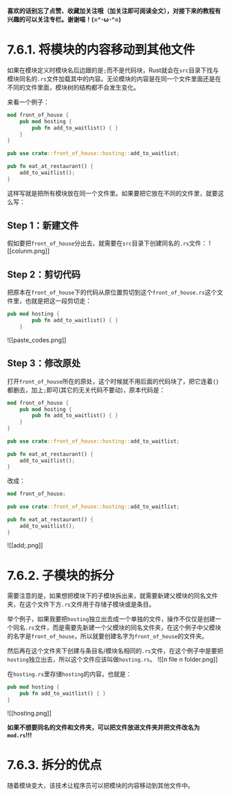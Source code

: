 **喜欢的话别忘了点赞、收藏加关注哦（加关注即可阅读全文），对接下来的教程有兴趣的可以关注专栏。谢谢喵！(=^･ω･^=)**
# 7.6.1. 将模块的内容移动到其他文件
如果在模块定义时模块名后边跟的是`;`而不是代码块，Rust就会在`src`目录下找与模块同名的`.rs`文件加载其中的内容。无论模块的内容是在同一个文件里面还是在不同的文件里面，模块树的结构都不会发生变化。

来看一个例子：
```rust
mod front_of_house {  
    pub mod hosting {  
        pub fn add_to_waitlist() { }  
    }  
}  
 
pub use crate::front_of_house::hosting::add_to_waitlist;  
  
pub fn eat_at_restaurant() {  
    add_to_waitlist();  
}
```
这样写就是把所有模块放在同一个文件里。如果要把它放在不同的文件里，就要这么写：
## Step 1：新建文件
假如要把`front_of_house`分出去，就需要在`src`目录下创建同名的`.rs`文件：
![[colunm.png]]

## Step 2：剪切代码
把原本在`front_of_house`下的代码从原位置剪切到这个`front_of_house.rs`这个文件里，也就是把这一段剪切走：
```rust
pub mod hosting {  
        pub fn add_to_waitlist() { }  
    }
```
![[paste_codes.png]]

## Step 3：修改原处
打开`front_of_house`所在的原处，这个时候就不用后面的代码块了，把它连着`{}`都删去，加上`;`即可(其它的无关代码不要动)，原本代码是：
```rust
mod front_of_house {  
    pub mod hosting {  
        pub fn add_to_waitlist() { }  
    }  
}  
 
pub use crate::front_of_house::hosting::add_to_waitlist;  
  
pub fn eat_at_restaurant() {  
    add_to_waitlist();  
}
```
改成：
```rust
mod front_of_house;
 
pub use crate::front_of_house::hosting::add_to_waitlist;  
  
pub fn eat_at_restaurant() {  
    add_to_waitlist();  
}
```
![[add;.png]]

# 7.6.2. 子模块的拆分
需要注意的是，如果想把模块下的子模块拆出来，就需要新建父模块的同名文件夹，在这个文件下方`.rs`文件用于存储子模块或是条目。

举个例子，如果我要把`hosting`独立出去成一个单独的文件，操作不仅仅是创建一个同名`.rs`文件，而是需要先新建一个父模块的同名文件夹，在这个例子中父模块的名字是`front_of_house`，所以就要创建名字为`front_of_house`的文件夹。

然后再在这个文件夹下创建与条目名/模块名相同的`.rs`文件，在这个例子中是要把`hosting`独立出去，所以这个文件应该叫做`hosting.rs`。
![[n file n folder.png]]

在`hosting.rs`里存储`hosting`的内容，也就是：
```rust
pub mod hosting {  
    pub fn add_to_waitlist() { }  
}
```
![[hosting.png]]

**如果不想要同名的文件和文件夹，可以把文件放进文件夹并把文件改名为`mod.rs`!!!**

# 7.6.3. 拆分的优点
随着模块变大，该技术让程序员可以把模块的内容移动到其他文件中。
